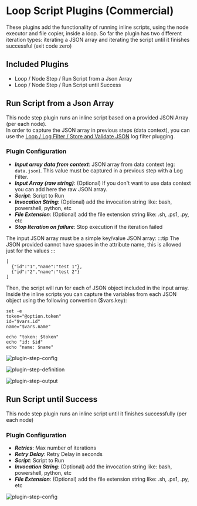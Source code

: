 # Loop Script Plugins (Commercial)

These plugins add the functionality of running inline scripts, using the node executor and file copier, inside a loop. 
So far the plugin has two different iteration types: iterating a JSON array and iterating the script until it finishes successful (exit code zero)

## Included Plugins

* Loop / Node Step / Run Script from a Json Array
* Loop / Node Step / Run Script until Success

## Run Script from a Json Array

This node step plugin runs an inline script based on a provided JSON Array  (per each node).  
In order to capture the JSON array in previous steps (data context), you can use the [Loop / Log Filter / Store and Validate JSON](/manual/log-filters/loop-plugins.md) log filter plugging.

### Plugin Configuration

* **_Input array data from context_**:  JSON array from data context (eg: `data.json`). This value must be captured in a previous step with a Log Filter.
* **_Input Array (raw string)_**: (Optional) If you don't want to use data context you can add here the raw JSON array.
* **_Script_**: Script to Run
* **_Invocation String_**:  (Optional) add the invocation string like: bash, powershell, python, etc
* **_File Extension_**: (Optional) add the file extension string like: .sh, .ps1, .py, etc
* **_Stop Iteration on failure_**: Stop execution if the iteration failed

The input JSON array must be a simple key/value JSON array:
:::tip
The JSON provided cannot have spaces in the attribute name, this is allowed just for the values
:::
````
[ 
  {"id":"1","name":"test 1"},
  {"id":"2","name":"test 2"}
]
````

Then, the script will run for each of JSON object included in the input array. 
Inside the inline scripts you can capture the variables from each JSON object using the following convention ($vars.key):

````
set -e
token="@option.token"
id="$vars.id"
name="$vars.name"

echo "token: $token"
echo "id: $id"
echo "name: $name"
`````

![plugin-step-config](/assets/img/loop-nodestep-run-script-json-atrributes.png)

![plugin-step-definition](/assets/img/loop-nodestep-run-script-definition.png)

![plugin-step-output](/assets/img/loop-nodestep-run-script-output.png)

## Run Script until Success

This node step plugin runs an inline script until it finishes successfully (per each node)

### Plugin Configuration

* **_Retries_**: Max number of iterations
*  **_Retry Delay_**: Retry Delay in seconds
* **_Script_**: Script to Run
* **_Invocation String_**:  (Optional) add the invocation string like: bash, powershell, python, etc
* **_File Extension_**: (Optional) add the file extension string like: .sh, .ps1, .py, etc

![plugin-step-config](/assets/img/loop-nodestep-run-until-success.png)

